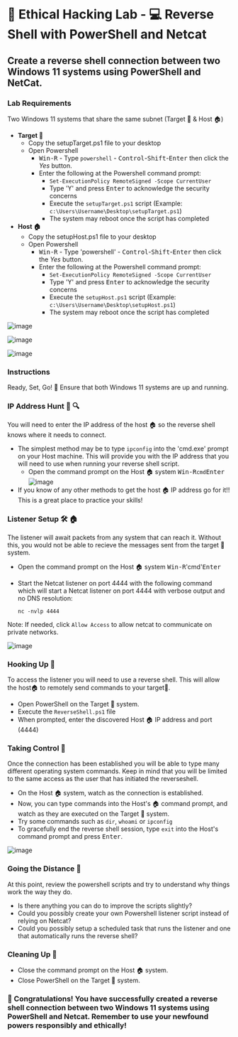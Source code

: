 # 🚀 Ethical Hacking Lab - :computer: Reverse Shell with PowerShell and Netcat

## Create a reverse shell connection between two Windows 11 systems using PowerShell and NetCat.

### Lab Requirements
Two Windows 11 systems that share the same subnet (Target 🎯 & Host 🏠)

 - **Target 🎯**
	 - Copy the setupTarget.ps1 file to your desktop
	 - Open Powershell 
		 - <kbd>Win-R</kbd> - Type `powershell` - <kbd>Control</kbd>-<kbd>Shift</kbd>-<kbd>Enter</kbd> then click the *Yes* button.
		 - Enter the following at the Powershell command prompt:
			 - `Set-ExecutionPolicy RemoteSigned -Scope CurrentUser`
			 - Type 'Y' and press <kbd>Enter</kbd> to acknowledge the security concerns
			 - Execute the `setupTarget.ps1` script (Example: `c:\Users\Username\Desktop\setupTarget.ps1`)
			 - The system may reboot once the script has completed
 - **Host 🏠**
	 - Copy the setupHost.ps1 file to your desktop
	 - Open Powershell 
		 - <kbd>Win-R</kbd> - Type 'powershell' - <kbd>Control</kbd>-<kbd>Shift</kbd>-<kbd>Enter</kbd> then click the *Yes* button.
		 - Enter the following at the Powershell command prompt:
			 - `Set-ExecutionPolicy RemoteSigned -Scope CurrentUser`
			 - Type 'Y' and press <kbd>Enter</kbd> to acknowledge the security concerns
			 - Execute the `setupHost.ps1` script (Example: `c:\Users\Username\Desktop\setupHost.ps1`)
			 - The system may reboot once the script has completed	

![image](https://user-images.githubusercontent.com/20422508/228394013-2e260044-1408-42a8-8aac-d59288249a3b.png)

![image](https://user-images.githubusercontent.com/20422508/228333736-cb73b5c2-cfb4-4c58-9276-912f308bb58a.png)

![image](https://user-images.githubusercontent.com/20422508/228340630-864d5b57-801c-4873-988e-b36b5e0fa1be.png)


### Instructions
Ready, Set, Go! 🏁 Ensure that both Windows 11 systems are up and running.

### IP Address Hunt 🎯 🔍

You will need to enter the IP address of the host 🏠 so the reverse shell knows where it needs to connect. 
- The simplest method may be to type `ipconfig` into the 'cmd.exe' prompt on your Host machine. This will provide you with the IP address that you will need to use when running your reverse shell script. 
	- Open the command prompt on the Host 🏠 system <kbd>Win-R</kbd>`cmd`<kbd>Enter</kbd>
	 ![image](https://user-images.githubusercontent.com/20422508/228397368-2f02a0b8-17a5-46d4-b4a1-ce3914093fb4.png)
- If you know of any other methods to get the host 🏠 IP address go for it!! This is a great place to practice your skills!

### Listener Setup 🛠️ 🏠
The listener will await packets from any system that can reach it. Without this, you would not be able to recieve the messages sent from the target 🎯 system.

- Open the command prompt on the Host 🏠 system <kbd>Win-R</kbd>'cmd'<kbd>Enter</kbd>
- Start the Netcat listener on port 4444 with the following command which will start a Netcat listener on port 4444 with verbose output and no DNS resolution:

    `nc -nvlp 4444`

Note: If needed, click `Allow Access` to allow netcat to communicate on private networks.

![image](https://user-images.githubusercontent.com/20422508/228391374-3bd02339-fe2d-4b43-9983-4c6868d6e3c8.png)


### Hooking Up 🎯
To access the listener you will need to use a reverse shell. This will allow the host🏠 to remotely send commands to your target🎯. 
- Open PowerShell on the Target 🎯 system.
- Execute the `ReverseShell.ps1` file
- When prompted, enter the discovered Host 🏠 IP address and port (4444) 

### Taking Control 💪
Once the connection has been established you will be able to type many different operating system commands. Keep in mind that you will be limited to the same access as the user that has initiated the reverseshell.
- On the Host 🏠 system, watch as the connection is established.
- Now, you can type commands into the Host's 🏠 command prompt, and watch as they are executed on the Target 🎯 system.
- Try some commands such as `dir`, `whoami` or `ipconfig` 
- To gracefully end the reverse shell session, type `exit` into the Host's command prompt and press <kbd>Enter</kbd>.

![image](https://user-images.githubusercontent.com/20422508/228400075-cf262c97-4a13-430b-859e-8322a4fd8a70.png)


### Going the Distance :runner:
At this point, review the powershell scripts and try to understand why things work the way they do. 
- Is there anything you can do to improve the scripts slightly? 
- Could you possibly create your own Powershell listener script instead of relying on Netcat? 
- Could you possibly setup a scheduled task that runs the listener and one that automatically runs the reverse shell? 

### Cleaning Up 🧹
- Close the command prompt on the Host 🏠 system.
- Close PowerShell on the Target 🎯 system.

### 🎉 Congratulations! You have successfully created a reverse shell connection between two Windows 11 systems using PowerShell and Netcat. Remember to use your newfound powers responsibly and ethically!


